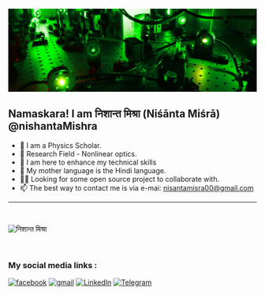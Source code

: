 <!-- ![Header](https://media.giphy.com/media/3o7btOfPKQb7mCLxBu/giphy-downsized.gif) -->
![Header](lno_headerbild.jpg)


## Namaskara! I am निशान्त मिश्रा (Niśānta Miśrā) @nishantaMishra 

- 🔭 I am a Physics Scholar.
- 🔎 Research Field - Nonlinear optics.
- 🌱 I am here to enhance my technical skills
- 👯 My mother language is the Hindi language.
- 🤝🏻 Looking for some open source project to collaborate with.
- 📫 The best way to contact me is via e-mai: nisantamisra00@gmail.com

<hr/>
<br>
<p align="left"> <img src="https://komarev.com/ghpvc/?username=nishantaMishra&label=Profile%20Views&color=0e75b6&style=flat" alt="निशान्त मिश्रा" /> </p>
<br>

### My social media links :
[![facebook](https://img.shields.io/badge/Facebook-1877F2?style=for-the-badge&logo=facebook&logoColor=white)](https://www.facebook.com/profile.php?id=100046365577017)
[![gmail](https://img.shields.io/badge/-GMAIL-D14836?style=for-the-badge&logo=gmail&logoColor=white)](mailto:nishunm2000@gmail.com)
[![LinkedIn](https://img.shields.io/badge/-LINKEDIN-0077B5?style=for-the-badge&logo=linkedin&logoColor=white)](https://www.linkedin.com/in/%E0%A4%A8%E0%A4%BF%E0%A4%B6%E0%A4%BE%E0%A4%A8%E0%A5%8D%E0%A4%A4-%E0%A4%AE%E0%A4%BF%E0%A4%B6%E0%A5%8D%E0%A4%B0%E0%A4%BE)
[![Telegram](https://img.shields.io/badge/Telegram-2CA5E0?style=for-the-badge&logo=telegram&logoColor=white)](http://t.me/nishanta_mishra)
 <!-- https://dev.to/envoy_/150-badges-for-github-pnk-->


<!---
nishantaMishra/nishantaMishra is a ✨ special ✨ repository.
--->
